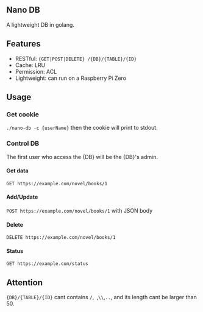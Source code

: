 ## Nano DB
A lightweight DB in golang.

## Features
- RESTful: `{GET|POST|DELETE} /{DB}/{TABLE}/{ID}`
- Cache: LRU
- Permission: ACL
- Lightweight: can run on a Raspberry Pi Zero

## Usage
### Get cookie
`./nano-db -c {userName}`
then the cookie will print to stdout.

### Control DB
The first user who access the {DB} will be the {DB}'s admin.
#### Get data
`GET https://example.com/novel/books/1`

#### Add/Update
`POST https://example.com/novel/books/1`
with JSON body

#### Delete
`DELETE https://example.com/novel/books/1`

#### Status
`GET https://example.com/status`

## Attention
`{DB}/{TABLE}/{ID}` cant contains `/`,` `,`\\`,`..`, and its length cant be larger than 50.

